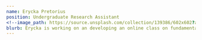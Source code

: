 ```yaml
---
name: Erycka Pretorius
position: Undergraduate Research Assistant
<!--image_path: https://source.unsplash.com/collection/139386/602x602?a=.png-->
blurb: Erycka is working on an developing an online class on fundamental water resource concepts relevant to Oklahomans...
---
```

